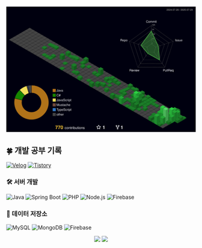 ![](./profile-3d-contrib/profile-night-green.svg)

## 🍀 개발 공부 기록
[![Velog](https://img.shields.io/badge/Velog-20C997?style=for-the-badge&logo=velog&logoColor=white)](https://velog.io/@mj_o/posts)
[![Tistory](https://img.shields.io/badge/Tistory-000000?style=for-the-badge&logo=tistory&logoColor=white)](https://moonfullend.tistory.com/)




### 🛠 서버 개발
![Java](https://img.shields.io/badge/Java-007396?style=for-the-badge&logo=java&logoColor=white)
![Spring Boot](https://img.shields.io/badge/Spring%20Boot-6DB33F?style=for-the-badge&logo=spring-boot&logoColor=white)
![PHP](https://img.shields.io/badge/PHP-777BB4?style=for-the-badge&logo=php&logoColor=white)
![Node.js](https://img.shields.io/badge/Node.js-339933?style=for-the-badge&logo=node.js&logoColor=white)
![Firebase](https://img.shields.io/badge/Firebase-FFCA28?style=for-the-badge&logo=firebase&logoColor=black)

### 💾 데이터 저장소
![MySQL](https://img.shields.io/badge/MySQL-4479A1?style=for-the-badge&logo=mysql&logoColor=white)
![MongoDB](https://img.shields.io/badge/MongoDB-47A248?style=for-the-badge&logo=mongodb&logoColor=white)
![Firebase](https://img.shields.io/badge/Firebase_DB-FFCA28?style=for-the-badge&logo=firebase&logoColor=black)

<div align="center">
  <img src="https://github-readme-stats.vercel.app/api?username=moonjun1&show_icons=true&theme=radical" />
  <img src="https://github-readme-stats.vercel.app/api/top-langs/?username=moonjun1&layout=compact&theme=radical" />
</div>


